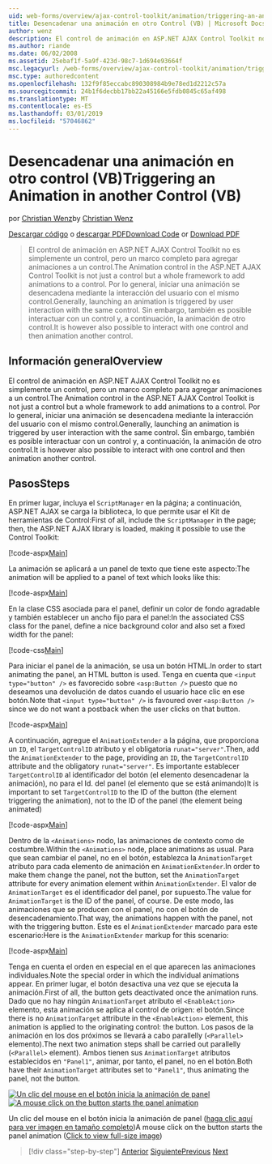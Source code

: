 ```yaml
---
uid: web-forms/overview/ajax-control-toolkit/animation/triggering-an-animation-in-another-control-vb
title: Desencadenar una animación en otro Control (VB) | Microsoft Docs
author: wenz
description: El control de animación en ASP.NET AJAX Control Toolkit no es simplemente un control, pero un marco completo para agregar animaciones a un control. Por lo general, iniciar un...
ms.author: riande
ms.date: 06/02/2008
ms.assetid: 25ebaf1f-5a9f-423d-98c7-1d694e93664f
msc.legacyurl: /web-forms/overview/ajax-control-toolkit/animation/triggering-an-animation-in-another-control-vb
msc.type: authoredcontent
ms.openlocfilehash: 132f9f85eccabc890308984b9e78ed1d2212c57a
ms.sourcegitcommit: 24b1f6decbb17bb22a45166e5fdb0845c65af498
ms.translationtype: MT
ms.contentlocale: es-ES
ms.lasthandoff: 03/01/2019
ms.locfileid: "57046862"
---
```

<a name="triggering-an-animation-in-another-control-vb"></a><span data-ttu-id="85fca-104">Desencadenar una animación en otro control (VB)</span><span class="sxs-lookup"><span data-stu-id="85fca-104">Triggering an Animation in another Control (VB)</span></span>
====================
<span data-ttu-id="85fca-105">por [Christian Wenz](https://github.com/wenz)</span><span class="sxs-lookup"><span data-stu-id="85fca-105">by [Christian Wenz](https://github.com/wenz)</span></span>

<span data-ttu-id="85fca-106">[Descargar código](http://download.microsoft.com/download/f/9/a/f9a26acd-8df4-4484-8a18-199e4598f411/Animation8.vb.zip) o [descargar PDF](http://download.microsoft.com/download/6/7/1/6718d452-ff89-4d3f-a90e-c74ec2d636a3/animation8VB.pdf)</span><span class="sxs-lookup"><span data-stu-id="85fca-106">[Download Code](http://download.microsoft.com/download/f/9/a/f9a26acd-8df4-4484-8a18-199e4598f411/Animation8.vb.zip) or [Download PDF](http://download.microsoft.com/download/6/7/1/6718d452-ff89-4d3f-a90e-c74ec2d636a3/animation8VB.pdf)</span></span>

> <span data-ttu-id="85fca-107">El control de animación en ASP.NET AJAX Control Toolkit no es simplemente un control, pero un marco completo para agregar animaciones a un control.</span><span class="sxs-lookup"><span data-stu-id="85fca-107">The Animation control in the ASP.NET AJAX Control Toolkit is not just a control but a whole framework to add animations to a control.</span></span> <span data-ttu-id="85fca-108">Por lo general, iniciar una animación se desencadena mediante la interacción del usuario con el mismo control.</span><span class="sxs-lookup"><span data-stu-id="85fca-108">Generally, launching an animation is triggered by user interaction with the same control.</span></span> <span data-ttu-id="85fca-109">Sin embargo, también es posible interactuar con un control y, a continuación, la animación de otro control.</span><span class="sxs-lookup"><span data-stu-id="85fca-109">It is however also possible to interact with one control and then animation another control.</span></span>


## <a name="overview"></a><span data-ttu-id="85fca-110">Información general</span><span class="sxs-lookup"><span data-stu-id="85fca-110">Overview</span></span>

<span data-ttu-id="85fca-111">El control de animación en ASP.NET AJAX Control Toolkit no es simplemente un control, pero un marco completo para agregar animaciones a un control.</span><span class="sxs-lookup"><span data-stu-id="85fca-111">The Animation control in the ASP.NET AJAX Control Toolkit is not just a control but a whole framework to add animations to a control.</span></span> <span data-ttu-id="85fca-112">Por lo general, iniciar una animación se desencadena mediante la interacción del usuario con el mismo control.</span><span class="sxs-lookup"><span data-stu-id="85fca-112">Generally, launching an animation is triggered by user interaction with the same control.</span></span> <span data-ttu-id="85fca-113">Sin embargo, también es posible interactuar con un control y, a continuación, la animación de otro control.</span><span class="sxs-lookup"><span data-stu-id="85fca-113">It is however also possible to interact with one control and then animation another control.</span></span>

## <a name="steps"></a><span data-ttu-id="85fca-114">Pasos</span><span class="sxs-lookup"><span data-stu-id="85fca-114">Steps</span></span>

<span data-ttu-id="85fca-115">En primer lugar, incluya el `ScriptManager` en la página; a continuación, ASP.NET AJAX se carga la biblioteca, lo que permite usar el Kit de herramientas de Control:</span><span class="sxs-lookup"><span data-stu-id="85fca-115">First of all, include the `ScriptManager` in the page; then, the ASP.NET AJAX library is loaded, making it possible to use the Control Toolkit:</span></span>

[!code-aspx[Main](triggering-an-animation-in-another-control-vb/samples/sample1.aspx)]

<span data-ttu-id="85fca-116">La animación se aplicará a un panel de texto que tiene este aspecto:</span><span class="sxs-lookup"><span data-stu-id="85fca-116">The animation will be applied to a panel of text which looks like this:</span></span>

[!code-aspx[Main](triggering-an-animation-in-another-control-vb/samples/sample2.aspx)]

<span data-ttu-id="85fca-117">En la clase CSS asociada para el panel, definir un color de fondo agradable y también establecer un ancho fijo para el panel:</span><span class="sxs-lookup"><span data-stu-id="85fca-117">In the associated CSS class for the panel, define a nice background color and also set a fixed width for the panel:</span></span>

[!code-css[Main](triggering-an-animation-in-another-control-vb/samples/sample3.css)]

<span data-ttu-id="85fca-118">Para iniciar el panel de la animación, se usa un botón HTML.</span><span class="sxs-lookup"><span data-stu-id="85fca-118">In order to start animating the panel, an HTML button is used.</span></span> <span data-ttu-id="85fca-119">Tenga en cuenta que `<input type="button" />` es favorecido sobre `<asp:Button />` puesto que no deseamos una devolución de datos cuando el usuario hace clic en ese botón.</span><span class="sxs-lookup"><span data-stu-id="85fca-119">Note that `<input type="button" />` is favoured over `<asp:Button />` since we do not want a postback when the user clicks on that button.</span></span>

[!code-aspx[Main](triggering-an-animation-in-another-control-vb/samples/sample4.aspx)]

<span data-ttu-id="85fca-120">A continuación, agregue el `AnimationExtender` a la página, que proporciona un `ID`, el `TargetControlID` atributo y el obligatoria `runat="server"`.</span><span class="sxs-lookup"><span data-stu-id="85fca-120">Then, add the `AnimationExtender` to the page, providing an `ID`, the `TargetControlID` attribute and the obligatory `runat="server"`.</span></span> <span data-ttu-id="85fca-121">Es importante establecer `TargetControlID` al identificador del botón (el elemento desencadenar la animación), no para el Id. del panel (el elemento que se está animando)</span><span class="sxs-lookup"><span data-stu-id="85fca-121">It is important to set `TargetControlID` to the ID of the button (the element triggering the animation), not to the ID of the panel (the element being animated)</span></span>

[!code-aspx[Main](triggering-an-animation-in-another-control-vb/samples/sample5.aspx)]

<span data-ttu-id="85fca-122">Dentro de la `<Animations>` nodo, las animaciones de contexto como de costumbre.</span><span class="sxs-lookup"><span data-stu-id="85fca-122">Within the `<Animations>` node, place animations as usual.</span></span> <span data-ttu-id="85fca-123">Para que sean cambiar el panel, no en el botón, establezca la `AnimationTarget` atributo para cada elemento de animación en `AnimationExtender`.</span><span class="sxs-lookup"><span data-stu-id="85fca-123">In order to make them change the panel, not the button, set the `AnimationTarget` attribute for every animation element within `AnimationExtender`.</span></span> <span data-ttu-id="85fca-124">El valor de `AnimationTarget` es el identificador del panel, por supuesto.</span><span class="sxs-lookup"><span data-stu-id="85fca-124">The value for `AnimationTarget` is the ID of the panel, of course.</span></span> <span data-ttu-id="85fca-125">De este modo, las animaciones que se producen con el panel, no con el botón de desencadenamiento.</span><span class="sxs-lookup"><span data-stu-id="85fca-125">That way, the animations happen with the panel, not with the triggering button.</span></span> <span data-ttu-id="85fca-126">Este es el `AnimationExtender` marcado para este escenario:</span><span class="sxs-lookup"><span data-stu-id="85fca-126">Here is the `AnimationExtender` markup for this scenario:</span></span>

[!code-aspx[Main](triggering-an-animation-in-another-control-vb/samples/sample6.aspx)]

<span data-ttu-id="85fca-127">Tenga en cuenta el orden en especial en el que aparecen las animaciones individuales.</span><span class="sxs-lookup"><span data-stu-id="85fca-127">Note the special order in which the individual animations appear.</span></span> <span data-ttu-id="85fca-128">En primer lugar, el botón desactiva una vez que se ejecuta la animación.</span><span class="sxs-lookup"><span data-stu-id="85fca-128">First of all, the button gets deactivated once the animation runs.</span></span> <span data-ttu-id="85fca-129">Dado que no hay ningún `AnimationTarget` atributo el `<EnableAction>` elemento, esta animación se aplica al control de origen: el botón.</span><span class="sxs-lookup"><span data-stu-id="85fca-129">Since there is no `AnimationTarget` attribute in the `<EnableAction>` element, this animation is applied to the originating control: the button.</span></span> <span data-ttu-id="85fca-130">Los pasos de la animación en los dos próximos se llevará a cabo parallelly (`<Parallel>` elemento).</span><span class="sxs-lookup"><span data-stu-id="85fca-130">The next two animation steps shall be carried out parallelly (`<Parallel>` element).</span></span> <span data-ttu-id="85fca-131">Ambos tienen sus `AnimationTarget` atributos establecidos en `"Panel1"`, animar, por tanto, el panel, no en el botón.</span><span class="sxs-lookup"><span data-stu-id="85fca-131">Both have their `AnimationTarget` attributes set to `"Panel1"`, thus animating the panel, not the button.</span></span>


<span data-ttu-id="85fca-132">[![Un clic del mouse en el botón inicia la animación de panel](triggering-an-animation-in-another-control-vb/_static/image2.png)](triggering-an-animation-in-another-control-vb/_static/image1.png)</span><span class="sxs-lookup"><span data-stu-id="85fca-132">[![A mouse click on the button starts the panel animation](triggering-an-animation-in-another-control-vb/_static/image2.png)](triggering-an-animation-in-another-control-vb/_static/image1.png)</span></span>

<span data-ttu-id="85fca-133">Un clic del mouse en el botón inicia la animación de panel ([haga clic aquí para ver imagen en tamaño completo](triggering-an-animation-in-another-control-vb/_static/image3.png))</span><span class="sxs-lookup"><span data-stu-id="85fca-133">A mouse click on the button starts the panel animation ([Click to view full-size image](triggering-an-animation-in-another-control-vb/_static/image3.png))</span></span>

> [!div class="step-by-step"]
> <span data-ttu-id="85fca-134">[Anterior](disabling-actions-during-animation-vb.md)
> [Siguiente](modifying-animations-from-the-server-side-vb.md)</span><span class="sxs-lookup"><span data-stu-id="85fca-134">[Previous](disabling-actions-during-animation-vb.md)
[Next](modifying-animations-from-the-server-side-vb.md)</span></span>
